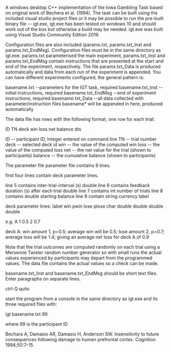 A windows desktop C++ implementation of the Iowa Gambling Task based on original work of Bechera et al. (1994). The task can be built using the included visual studio project files or it may be possible to run the pre-built binary file -- igt.exe, igt.exe has been tested on windows 10 and should work out of the box but otherwise a build may be needed. igt.exe was built using Visual Studio Community Edition 2019.

Configuration files are also included (params.txt, params.txt_Inst and params.txt_EndMsg). Configuration files must be in the same directory as igt.exe. params.txt parameterised the main experiment, params.txt_Inst and params.txt_EndMsg contain instructions that are presented at the start and end of the experiment, respectively. The file params.txt_Data is produced automatically and data from each run of the experiment is appended. You can have different experiments configured, the general pattern is:

basename.txt         --parameters for the IGT task, required
basename.txt_Inst    --initial instructions, required
basename.txt_EndMsg  --end of experiment instructions, required
basename.txt_Data    --all data collected with parameter/instruction files basename\* will be appended in here, produced automatically

The data file has rows with the following format, one row for each trial:

ID	TN	deck	win	loss	net	balance	dts

ID	-- participant ID, integer entered on command line
TN	-- trial number
deck -- selected deck id
win -- the value of the computed win
loss -- the value of the computed loss
net  -- the net value for the trial (shown to participants)
balance	-- the cumulative balance (shown to participants)

The parameter file parameter file contains 9 lines. 

first four lines contain deck parameter lines.

line 5 contains inter-trial-interval (s) double
line 6 contains feedback duration (s) after each trial double
line 7 contains int number of trials
line 8 contains double starting balance
line 9 contain string currency label

deck parameter lines:
label win    pwin   lose   plose
char  double double double double

e.g.
A    1   0.5     2   0.7

deck A: win amount 1, p=0.5; average win will be 0.5; lose amount 2, p=0.7; average loss will be 1.4; giving an average net loss for deck A of 0.9

Note that the trial outcomes are computed randomly on each trial using a Mersenne Twister random number generator so with small runs the actual values experienced by participants may depart from the programmed values. The data file contains the actual values so a check can be made.

basename.txt_Inst and basename.txt_EndMsg should be short text files. Enter paragraphs on separate lines.

ctrl-Q quits

start the program from a console in the same directory as igt.exe and its three required files with:

igt basename.txt 99

where 99 is the participant ID

Bechara A, Damasio AR, Damasio H, Anderson SW. Insensitivity to future consequences following damage to human prefrontal cortex. Cognition 1994;50:7–15.